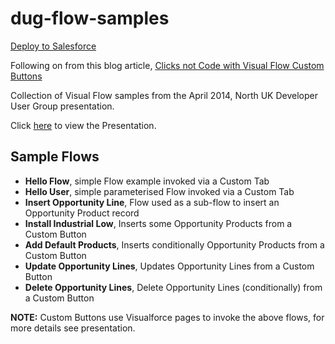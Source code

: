 dug-flow-samples
================

[Deploy to Salesforce](https://githubsfdeploy.herokuapp.com/?owner=financialforcedev&repo=dug-flow-samples)

Following on from this blog article, [Clicks not Code with Visual Flow Custom Buttons](http://andyinthecloud.com/2014/02/19/clicks-not-code-with-visual-flow-custom-buttons/) 

Collection of Visual Flow samples from the April 2014, North UK Developer User Group presentation.

Click [here](https://github.com/financialforcedev/dug-flow-samples/blob/master/Leeds%20DUG%20-%20April%202014%20-%20Flow.pdf?raw=true) to view the Presentation.

Sample Flows
------------

- **Hello Flow**, simple Flow example invoked via a Custom Tab
- **Hello User**, simple parameterised Flow invoked via a Custom Tab
- **Insert Opportunity Line**, Flow used as a sub-flow to insert an Opportunity Product record
- **Install Industrial Low**, Inserts some Opportunity Products from a Custom Button
- **Add Default Products**, Inserts conditionally Opportunity Products  from a Custom Button
- **Update Opportunity Lines**, Updates Opportunity Lines from a Custom Button
- **Delete Opportunity Lines**, Delete Opportunity Lines (conditionally) from a Custom Button

**NOTE:** Custom Buttons use Visualforce pages to invoke the above flows, for more details see presentation.




